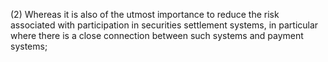 (2) Whereas it is also of the utmost importance to reduce the risk associated with participation in securities settlement systems, in particular where there is a close connection between such systems and payment systems;